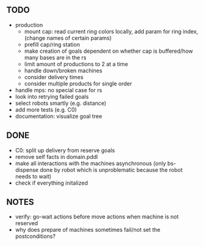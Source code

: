 ## TODO
* production
  * mount cap: read current ring colors locally, add param for ring index, (change names of certain params)
  * prefill cap/ring station
  * make creation of goals dependent on whether cap is buffered/how many bases are in the rs
  * limit amount of productions to 2 at a time
  * handle down/broken machines
  * consider delivery times
  * consider multiple products for single order
* handle mps: no special case for rs
* look into retrying failed goals
* select robots smartly (e.g. distance)
* add more tests (e.g. C0)
* documentation: visualize goal tree


## DONE
* C0: split up delivery from reserve goals
* remove self facts in domain.pddl
* make all interactions with the machines asynchronous (only bs-dispense done by
robot which is unproblematic because the robot needs to wait)
* check if everything initalized

## NOTES
* verify: go-wait actions before move actions when machine is not reserved
* why does prepare of machines sometimes fail/not set the postconditions?
